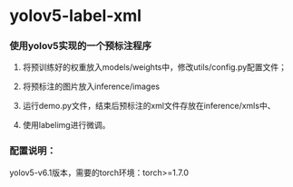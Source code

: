 # yolov5-label-xml

### 使用yolov5实现的一个预标注程序

1. 将预训练好的权重放入models/weights中，修改utils/config.py配置文件；

2. 将预标注的图片放入inference/images

3. 运行demo.py文件，结束后预标注的xml文件存放在inference/xmls中、

4. 使用labelimg进行微调。


### 配置说明：

yolov5-v6.1版本，需要的torch环境：torch>=1.7.0
